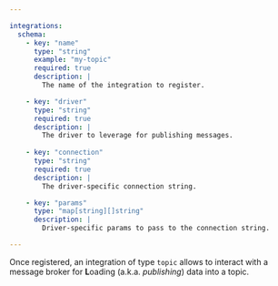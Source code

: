 ```yaml
---

integrations:
  schema:
    - key: "name"
      type: "string"
      example: "my-topic"
      required: true
      description: |
        The name of the integration to register.

    - key: "driver"
      type: "string"
      required: true
      description: |
        The driver to leverage for publishing messages.
    
    - key: "connection"
      type: "string"
      required: true
      description: |
        The driver-specific connection string.

    - key: "params"
      type: "map[string][]string"
      description: |
        Driver-specific params to pass to the connection string.

---
```


Once registered, an integration of type `topic` allows to interact with a message
broker for **L**oading (a.k.a. *publishing*) data into a topic.
